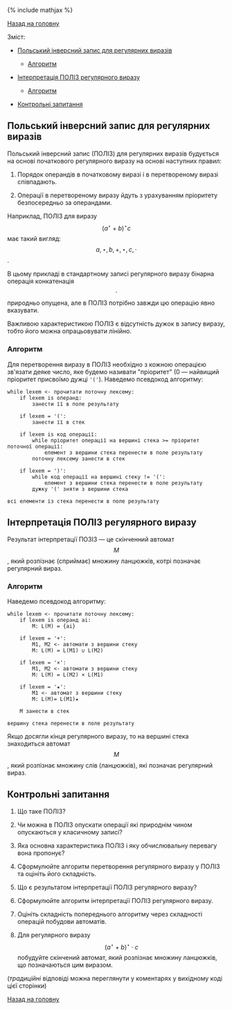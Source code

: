 {% include mathjax %}

[Назад на головну](../README.md)

Зміст:

- [Польський інверсний запис для регулярних виразів](#польський-інверсний-запис-для-регулярних-виразів)

	- [Алгоритм](#алгоритм)

- [Інтерпретація ПОЛІЗ регулярного виразу](#інтерпретація-поліз-регулярного-виразу)

	- [Алгоритм](#алгоритм-1)

- [Контрольні запитання](#контрольні-запитання)

## Польський інверсний запис для регулярних виразів

Польський інверсний запис (ПОЛІЗ) для регулярних виразів будується на
основі початкового регулярного виразу на основі наступних правил:

1. Порядок операндів в початковому виразі і в перетвореному виразі співпадають.

2. Операції в перетвореному виразу йдуть з урахуванням пріоритету
	безпосередньо за операндами.

Наприклад, ПОЛІЗ для виразу $$(a^\star+b)^\star c$$ має такий вигляд: $$a, \star, b, +, \star, c, \cdot$$.

В цьому прикладі в стандартному записі регулярного виразу бінарна операція
конкатенація $$\cdot$$ природньо опущена, але в ПОЛІЗ потрібно завжди цю операцію
явно вказувати. 

Важливою характеристикою ПОЛІЗ є відсутність дужок в запису
виразу, тобто його можна опрацьовувати лінійно.

### Алгоритм

Для перетворення виразу в ПОЛІЗ необхідно з кожною операцією зв'язати
деяке число, яке будемо називати "пріоритет" (0 &mdash; найвищий пріоритет присвоїмо
дужці `'('`). Наведемо псевдокод алгоритму:

```
while lexem <- прочитати поточну лексему:
	if lexem is операнд:
		занести її в поле результату
	
	if lexem = '(':
		занести її в стек
	
	if lexem is код операції:
		while пріоритет операції на вершині стека >= пріоритет поточної операції:
			елемент з вершини стека перенести в поле результату
		поточну лексему занести в стек
	
	if lexem = ')':
		while код операції на вершині стеку != '(':
			елемент з вершини стека перенести в поле результату
		дужку '(' зняти з вершини стека

всі елементи із стека перенести в поле результату
```

## Інтерпретація ПОЛІЗ регулярного виразу

Результат інтерпретації ПОЗІЗ &mdash; це скінченний автомат $$M$$, який розпізнає
(сприймає) множину ланцюжків, котрі позначає регулярний вираз.

### Алгоритм

Наведемо псевдокод алгоритму:

```
while lexem <- прочитати поточну лексему:
	if lexem is операнд ai:
		M: L(M) = {ai}
	
	if lexem = '+':
		M1, M2 <- автомати з вершини стеку
		M: L(M) = L(M1) ∪ L(M2)
		
	if lexem = '×':
		M1, M2 <- автомати з вершини стеку
		M: L(M) = L(M2) × L(M1)

	if lexem = '★':
		M1 <- автомат з вершини стеку
		M: L(M)= L(M1)★

	M занести в стек

вершину стека перенести в поле результату
```

Якщо досягли кінця регулярного виразу, то на вершині стека знаходиться
автомат $$M$$, який розпізнає множину слів (ланцюжків), які позначає
регулярний вираз.

## Контрольні запитання

1. Що таке ПОЛІЗ?

2. Чи можна в ПОЛІЗ опускати операції які природнім чином опускаються у класичному записі?
	<!--ні-->

3. Яка основна характеристика ПОЛІЗ і яку обчислювальну перевагу вона пропонує?
	<!--відсутність дужок дозволяє (природнім чином) обчислювати вирази лінійно-->

4. Сформулюйте алгоритм перетворення регулярного виразу у ПОЛІЗ та оцініть його складність.

5. Що є результатом інтерпретації ПОЛІЗ регулярного виразу?
	<!--скінченний автомат який розпознає ту ж мову яку описує регулярний вираз-->

6. Сформулюйте алгоритм інтерпретації ПОЛІЗ регулярного виразу.

7. Оцініть складність попереднього алгоритму через складності операцій побудови автоматів.

8. Для регулярного виразу $$(a^\star + b)^\star \cdot c$$ побудуйте
	скінчений автомат, який розпізнає множину ланцюжків, що позначаються цим виразом.

(_традиційні_ відповіді можна переглянути у коментарях у вихідному коді цієї сторінки)

[Назад на головну](../README.md)